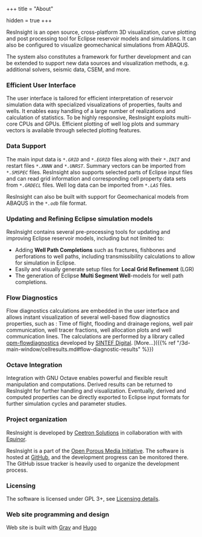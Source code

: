 +++
title = "About"

hidden = true
+++

ResInsight is an open source, cross-platform 3D visualization, curve plotting and post processing tool for Eclipse reservoir models and simulations. 
It can also be configured to visualize geomechanical simulations from ABAQUS.

The system also constitutes a framework for further development and can be extended to support new data sources and visualization methods, e.g. additional solvers, seismic data, CSEM, and more.

### Efficient User Interface
The user interface is tailored for efficient interpretation of reservoir simulation data with specialized visualizations of properties, faults and wells. It enables easy handling of a large number of realizations and calculation of statistics. To be highly responsive, ResInsight exploits multi-core CPUs and GPUs. Efficient plotting of well log plots and summary vectors is available through selected plotting features.

### Data Support
The main input data is
_`*.GRID`_ and _`*.EGRID`_ files along with their _`*.INIT`_ and restart files _`*.XNNN`_ and _`*.UNRST`_. 
Summary vectors can be imported from _`*.SMSPEC`_ files.
ResInsight also supports selected parts of Eclipse input files and can read grid 
information and corresponding cell property data sets from _`*.GRDECL`_ files. 
Well log data can be imported from _`*.LAS`_ files.

ResInsight can also be built with support for Geomechanical models from ABAQUS in the _`*.odb`_ file format.

### Updating and Refining Eclipse simulation models
ResInsight contains several pre-processing tools for updating and improving Eclipse reservoir models, including but not limited to:

- Adding **Well Path Completions** such as fractures, fishbones and perforations to well paths, including transmissibility calculations to allow for simulation in Eclipse.
- Easily and visually generate setup files for **Local Grid Refinement** (LGR)
- The generation of Eclipse **Multi Segment Well**-models for well path completions.

### Flow Diagnostics
Flow diagnostics calculations are embedded in the user interface and allows instant visualization of several well-based flow diagnostics properties, such as : Time of flight, flooding and drainage regions, well pair communication, well tracer fractions, well allocation plots and well communication lines. The calculations are performed by a library called [opm-flowdiagnostics](https://github.com/OPM/opm-flowdiagnostics) developed by [SINTEF Digital](http://www.sintef.no/digital). [More...]({{% ref "/3d-main-window/cellresults.md#flow-diagnostic-results" %}})

### Octave Integration
Integration with GNU Octave enables powerful and flexible result manipulation and computations. Derived results can be returned to ResInsight for further handling and visualization. Eventually, derived and computed properties can be directly exported to Eclipse input formats for further simulation cycles and parameter studies.

### Project organization
ResInsight is developed by [Ceetron Solutions](https://www.ceetronsolutions.com/) in collaboration with with [Equinor](https://www.equinor.com/).

ResInsight is a part of the [Open Porous Media Initiative](http://opm-project.org/).
The software is hosted at [GitHub](https://github.com/OPM/ResInsight), and the development progress can be monitored there. The GitHub issue tracker is heavily used to organize the development process.

### Licensing
The software is licensed under GPL 3+, see [Licensing details](https://github.com/OPM/ResInsight/blob/master/COPYING).

### Web site programming and design
Web site is built with [Grav](https://getgrav.org) and [Hugo](https://gohugo.io)
